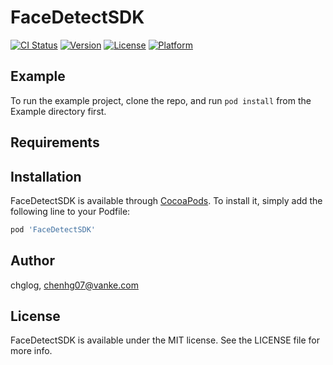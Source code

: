# FaceDetectSDK

[![CI Status](https://img.shields.io/travis/chglog/FaceDetectSDK.svg?style=flat)](https://travis-ci.org/chglog/FaceDetectSDK)
[![Version](https://img.shields.io/cocoapods/v/FaceDetectSDK.svg?style=flat)](https://cocoapods.org/pods/FaceDetectSDK)
[![License](https://img.shields.io/cocoapods/l/FaceDetectSDK.svg?style=flat)](https://cocoapods.org/pods/FaceDetectSDK)
[![Platform](https://img.shields.io/cocoapods/p/FaceDetectSDK.svg?style=flat)](https://cocoapods.org/pods/FaceDetectSDK)

## Example

To run the example project, clone the repo, and run `pod install` from the Example directory first.

## Requirements

## Installation

FaceDetectSDK is available through [CocoaPods](https://cocoapods.org). To install
it, simply add the following line to your Podfile:

```ruby
pod 'FaceDetectSDK'
```

## Author

chglog, chenhg07@vanke.com

## License

FaceDetectSDK is available under the MIT license. See the LICENSE file for more info.
